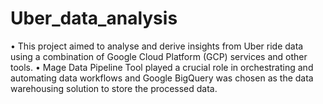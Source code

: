 # Uber_data_analysis

•	This project aimed to analyse and derive insights from Uber ride data using a combination of Google Cloud Platform (GCP) services and other tools. 
•	Mage Data Pipeline Tool played a crucial role in orchestrating and automating data workflows and Google BigQuery was chosen as the data warehousing solution to store the processed data.
